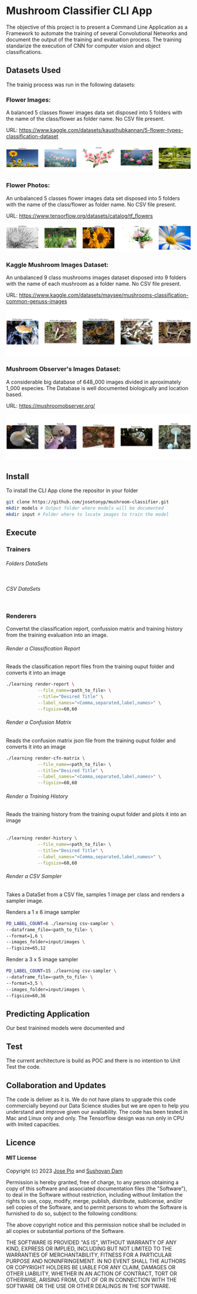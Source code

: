 # Mushroom Classifier CLI App

The objective of this project is to present a Command Line Application as a Framework to automate the training of several Convolutional Networks and document the output of the training and evaluation process. The training standarize the execution of CNN for computer vision and object classifications. 


## Datasets Used

The trainig process was run in the following datasets:

### **Flower Images:** 

A balanced 5 classes flower images data set disposed into 5 folders with the name of the class/flower as folder name. No CSV file present. 

URL: https://www.kaggle.com/datasets/kausthubkannan/5-flower-types-classification-dataset

![Flower Images Data Set](/static/flower_images/samples2.jpg "Flower Images Data Set")


### **Flower Photos:** 

An unbalanced 5 classes flower images data set disposed into 5 folders with the name of the class/flower as folder name. No CSV file present. 

URL: https://www.tensorflow.org/datasets/catalog/tf_flowers

![Flower Photos Data Set](/static/flower_photos/samples2.jpg "Flower Photos Data Set")

### **Kaggle Mushroom Images Dataset:** 

An unbalanced 9 class mushrooms images dataset disposed into 9 folders with the name of each mushroom as a folder name. No CSV file present.

URL: https://www.kaggle.com/datasets/maysee/mushrooms-classification-common-genuss-images

![Kaggle Mushroom Images Dataset](/static/psilocybe/samples.jpg)


### **Mushroom Observer's Images Dataset:** 

A considerable big database of 648_000 images divided in aproximately 1_000 especies. The Database is well documented biologically and location based.  


URL: https://mushroomobserver.org/

![Kaggle Mushroom Images Dataset](/static/mushrooms/samples.jpg)


## Install

To install the CLI App clone the repositor in your folder

```bash
git clone https://github.com/josetonyp/mushroom-classifier.git
mkdir models # Output folder where models will be documented
mkdir input # Folder where to locate images to train the model
```


## Execute

### Trainers

###### Folders DataSets

```bash

```

###### CSV DataSets

```bash

```

### Renderers

Convertst the classification report, confussion matrix and training history from the training evaluation into an image. 

###### Render a Classification Report

Reads the classification report files from the training ouput folder and converts it into an image

```bash
./learning render-report \
            --file_name=<path_to_file> \
            --title="Desired Title" \
            --label_names="<Comma,separated,label,names>" \
            --figsize=60,60
```
###### Render a Confusion Matrix

Reads the confusion matrix json file from the training ouput folder and converts it into an image

```bash
./learning render-cfn-matrix \
            --file_name=<path_to_file> \
            --title="Desired Title" \
            --label_names="<Comma,separated,label,names>" \
            --figsize=60,60

```

###### Render a Training History

Reads the training history from the training ouput folder and plots it into an image 

```bash

./learning render-history \
            --file_name=<path_to_file> \
            --title="Desired Title" \
            --label_names="<Comma,separated,label,names>" \
            --figsize=60,60
```

###### Render a CSV Sampler

Takes a DataSet from a CSV file, samples 1 image per class and renders a sampler image.

Renders a 1 x 6 image sampler
```bash
PD_LABEL_COUNT=6 ./learning csv-sampler \
--dataframe_file=<path_to_file> \
--format=1,6 \
--images_folder=input/images \
--figsize=65,12
```

Render a 3 x 5 image sampler
```bash
PD_LABEL_COUNT=15 ./learning csv-sampler \
--dataframe_file=<path_to_file> \
--format=3,5 \
--images_folder=input/images \
--figsize=60,36
```

## Predicting Application

Our best trainined models were documented and 

## Test
The current architecture is build as POC and there is no intention to Unit Test the code.


## Collaboration and Updates

The code is deliver as it is. We do not have plans to upgrade this code commercially beyond our Data Science studies but we are open to help you understand and improve given our availability. The code has been tested in Mac and Linux only and only. The Tensorflow design was run only in CPU with lmited capacities. 


## Licence

#### MIT License

Copyright (c) 2023 [Jose Pio](https://github.com/josetonyp) and [Sushovan Dam](https://github.com/sdam89)

Permission is hereby granted, free of charge, to any person obtaining a copy
of this software and associated documentation files (the "Software"), to deal
in the Software without restriction, including without limitation the rights
to use, copy, modify, merge, publish, distribute, sublicense, and/or sell
copies of the Software, and to permit persons to whom the Software is
furnished to do so, subject to the following conditions:

The above copyright notice and this permission notice shall be included in all
copies or substantial portions of the Software.

THE SOFTWARE IS PROVIDED "AS IS", WITHOUT WARRANTY OF ANY KIND, EXPRESS OR
IMPLIED, INCLUDING BUT NOT LIMITED TO THE WARRANTIES OF MERCHANTABILITY,
FITNESS FOR A PARTICULAR PURPOSE AND NONINFRINGEMENT. IN NO EVENT SHALL THE
AUTHORS OR COPYRIGHT HOLDERS BE LIABLE FOR ANY CLAIM, DAMAGES OR OTHER
LIABILITY, WHETHER IN AN ACTION OF CONTRACT, TORT OR OTHERWISE, ARISING FROM,
OUT OF OR IN CONNECTION WITH THE SOFTWARE OR THE USE OR OTHER DEALINGS IN THE
SOFTWARE.